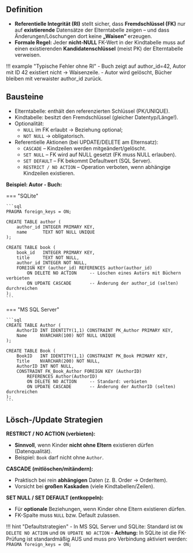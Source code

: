 
## Definition

- **Referentielle Integrität (RI)** stellt sicher, dass **Fremdschlüssel (FK)** nur auf **existierende** Datensätze der Elterntabelle zeigen – und dass Änderungen/Löschungen dort keine **„Waisen“** erzeugen.
- **Formale Regel:** Jeder **nicht-NULL** FK-Wert in der Kindtabelle muss auf einen existierenden **Kandidatenschlüssel** (meist PK) der Elterntabelle verweisen.

!!! example "Typische Fehler ohne RI"
    - Buch zeigt auf author_id=42, Autor mit ID 42 existiert nicht → Waisenzeile.
    - Autor wird gelöscht, Bücher bleiben mit verwaister author_id zurück.

## Bausteine

- Elterntabelle: enthält den referenzierten Schlüssel (PK/UNIQUE).
- Kindtabelle: besitzt den Fremdschlüssel (gleicher Datentyp/Länge!).
- Optionalität: 
    - `NULL` im FK erlaubt → Beziehung optional; 
    - `NOT NULL` → obligatorisch.
- Referentielle Aktionen (bei UPDATE/DELETE am Elternsatz):
    - `CASCADE` – Kindzeilen werden mitgeändert/gelöscht.
    - `SET NULL` – FK wird auf NULL gesetzt (FK muss NULL erlauben).
    - `SET DEFAULT` – FK bekommt Defaultwert (SQL Server).
    - `RESTRICT / NO ACTION` – Operation verboten, wenn abhängige Kindzeilen existieren.

**Beispiel: Autor - Buch:**

=== "SQLite"

    ```sql
    PRAGMA foreign_keys = ON;

    CREATE TABLE author (
        author_id INTEGER PRIMARY KEY,
        name      TEXT NOT NULL UNIQUE
    );

    CREATE TABLE book (
        book_id   INTEGER PRIMARY KEY,
        title     TEXT NOT NULL,
        author_id INTEGER NOT NULL,
        FOREIGN KEY (author_id) REFERENCES author(author_id)
            ON DELETE NO ACTION     -- Löschen eines Autors mit Büchern verbieten
            ON UPDATE CASCADE       -- Änderung der author_id (selten) durchreichen
    );
    ```
=== "MS SQL Server"

    ```sql
    CREATE TABLE Author (
        AuthorID INT IDENTITY(1,1) CONSTRAINT PK_Author PRIMARY KEY,
        Name     NVARCHAR(100) NOT NULL UNIQUE
    );

    CREATE TABLE Book (
        BookID   INT IDENTITY(1,1) CONSTRAINT PK_Book PRIMARY KEY,
        Title    NVARCHAR(200) NOT NULL,
        AuthorID INT NOT NULL,
        CONSTRAINT FK_Book_Author FOREIGN KEY (AuthorID)
            REFERENCES Author(AuthorID)
            ON DELETE NO ACTION     -- Standard: verbieten
            ON UPDATE CASCADE       -- Änderung der AuthorID (selten) durchreichen
    );
    ```

## Lösch-/Update Strategien

**RESTRICT / NO ACTION (verbieten):**

- **Sinnvoll**, wenn Kinder **nicht ohne Eltern** existieren dürfen (Datenqualität).
- Beispiel: `Book` darf nicht ohne `Author`.

**CASCADE (mitlöschen/mitändern):**

- Praktisch bei rein **abhängigen** Daten (z. B. Order → OrderItem).
- Vorsicht bei **großen Kaskaden** (viele Kindtabellen/Zeilen).

**SET NULL / SET DEFAULT (entkoppeln):**

- Für **optionale** Beziehungen, wenn Kinder ohne Eltern existieren dürfen.
- FK-Spalte muss `NULL` bzw. Default zulassen.

!!! hint "Defaultstrategien"
    - In MS SQL Server und SQLite: Standard ist `ON DELETE NO ACTION` und `ON UPDATE NO ACTION`
    - **Achtung:** In SQLite ist die FK-Prüfung ist standardmäßig AUS und muss pro Verbindung aktiviert werden: `PRAGMA foreign_keys = ON;` 